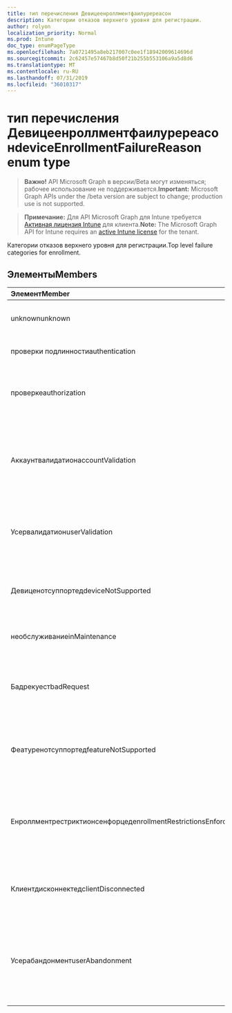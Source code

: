 ```yaml
---
title: тип перечисления Девицеенроллментфаилуререасон
description: Категории отказов верхнего уровня для регистрации.
author: rolyon
localization_priority: Normal
ms.prod: Intune
doc_type: enumPageType
ms.openlocfilehash: 7a0721495a8eb217007c0ee1f18942009614696d
ms.sourcegitcommit: 2c62457e57467b8d50f21b255b553106a9a5d8d6
ms.translationtype: MT
ms.contentlocale: ru-RU
ms.lasthandoff: 07/31/2019
ms.locfileid: "36010317"
---
```

# <a name="deviceenrollmentfailurereason-enum-type"></a><span data-ttu-id="a2bb6-103">тип перечисления Девицеенроллментфаилуререасон</span><span class="sxs-lookup"><span data-stu-id="a2bb6-103">deviceEnrollmentFailureReason enum type</span></span>

> <span data-ttu-id="a2bb6-104">**Важно!** API Microsoft Graph в версии/Beta могут изменяться; рабочее использование не поддерживается.</span><span class="sxs-lookup"><span data-stu-id="a2bb6-104">**Important:** Microsoft Graph APIs under the /beta version are subject to change; production use is not supported.</span></span>

> <span data-ttu-id="a2bb6-105">**Примечание:** Для API Microsoft Graph для Intune требуется [Активная лицензия Intune](https://go.microsoft.com/fwlink/?linkid=839381) для клиента.</span><span class="sxs-lookup"><span data-stu-id="a2bb6-105">**Note:** The Microsoft Graph API for Intune requires an [active Intune license](https://go.microsoft.com/fwlink/?linkid=839381) for the tenant.</span></span>

<span data-ttu-id="a2bb6-106">Категории отказов верхнего уровня для регистрации.</span><span class="sxs-lookup"><span data-stu-id="a2bb6-106">Top level failure categories for enrollment.</span></span>

## <a name="members"></a><span data-ttu-id="a2bb6-107">Элементы</span><span class="sxs-lookup"><span data-stu-id="a2bb6-107">Members</span></span>
|<span data-ttu-id="a2bb6-108">Элемент</span><span class="sxs-lookup"><span data-stu-id="a2bb6-108">Member</span></span>|<span data-ttu-id="a2bb6-109">Значение</span><span class="sxs-lookup"><span data-stu-id="a2bb6-109">Value</span></span>|<span data-ttu-id="a2bb6-110">Описание</span><span class="sxs-lookup"><span data-stu-id="a2bb6-110">Description</span></span>|
|:---|:---|:---|
|<span data-ttu-id="a2bb6-111">unknown</span><span class="sxs-lookup"><span data-stu-id="a2bb6-111">unknown</span></span>|<span data-ttu-id="a2bb6-112">нуль</span><span class="sxs-lookup"><span data-stu-id="a2bb6-112">0</span></span>|<span data-ttu-id="a2bb6-113">Значение по умолчанию, причина сбоя неизвестна.</span><span class="sxs-lookup"><span data-stu-id="a2bb6-113">Default value, failure reason is unknown.</span></span>|
|<span data-ttu-id="a2bb6-114">проверки подлинности</span><span class="sxs-lookup"><span data-stu-id="a2bb6-114">authentication</span></span>|<span data-ttu-id="a2bb6-115">1,1</span><span class="sxs-lookup"><span data-stu-id="a2bb6-115">1</span></span>|<span data-ttu-id="a2bb6-116">Ошибка проверки подлинности</span><span class="sxs-lookup"><span data-stu-id="a2bb6-116">Authentication failed</span></span>|
|<span data-ttu-id="a2bb6-117">проверке</span><span class="sxs-lookup"><span data-stu-id="a2bb6-117">authorization</span></span>|<span data-ttu-id="a2bb6-118">2</span><span class="sxs-lookup"><span data-stu-id="a2bb6-118">2</span></span>|<span data-ttu-id="a2bb6-119">Вызов прошел проверку подлинности, но не авторизован для регистрации.</span><span class="sxs-lookup"><span data-stu-id="a2bb6-119">Call was authenticated, but not authorized to enroll.</span></span>|
|<span data-ttu-id="a2bb6-120">Аккаунтвалидатион</span><span class="sxs-lookup"><span data-stu-id="a2bb6-120">accountValidation</span></span>|<span data-ttu-id="a2bb6-121">4</span><span class="sxs-lookup"><span data-stu-id="a2bb6-121">3</span></span>|<span data-ttu-id="a2bb6-122">Не удалось проверить учетную запись для регистрации.</span><span class="sxs-lookup"><span data-stu-id="a2bb6-122">Failed to validate the account for enrollment.</span></span> <span data-ttu-id="a2bb6-123">(Учетная запись заблокирована, регистрация не включена)</span><span class="sxs-lookup"><span data-stu-id="a2bb6-123">(Account blocked, enrollment not enabled)</span></span>|
|<span data-ttu-id="a2bb6-124">Усервалидатион</span><span class="sxs-lookup"><span data-stu-id="a2bb6-124">userValidation</span></span>|<span data-ttu-id="a2bb6-125">SP4</span><span class="sxs-lookup"><span data-stu-id="a2bb6-125">4</span></span>|<span data-ttu-id="a2bb6-126">Не удалось проверить пользователя.</span><span class="sxs-lookup"><span data-stu-id="a2bb6-126">User could not be validated.</span></span> <span data-ttu-id="a2bb6-127">(Пользователь не существует, отсутствует лицензия)</span><span class="sxs-lookup"><span data-stu-id="a2bb6-127">(User does not exist, missing license)</span></span>|
|<span data-ttu-id="a2bb6-128">Девиценотсуппортед</span><span class="sxs-lookup"><span data-stu-id="a2bb6-128">deviceNotSupported</span></span>|<span data-ttu-id="a2bb6-129">17:00</span><span class="sxs-lookup"><span data-stu-id="a2bb6-129">5</span></span>|<span data-ttu-id="a2bb6-130">Устройство не поддерживается для управления мобильными устройствами.</span><span class="sxs-lookup"><span data-stu-id="a2bb6-130">Device is not supported for mobile device management.</span></span>|
|<span data-ttu-id="a2bb6-131">необслуживание</span><span class="sxs-lookup"><span data-stu-id="a2bb6-131">inMaintenance</span></span>|<span data-ttu-id="a2bb6-132">6 </span><span class="sxs-lookup"><span data-stu-id="a2bb6-132">6</span></span>|<span data-ttu-id="a2bb6-133">Учетная запись находится в состоянии обслуживания.</span><span class="sxs-lookup"><span data-stu-id="a2bb6-133">Account is in maintenance.</span></span>|
|<span data-ttu-id="a2bb6-134">Бадрекуест</span><span class="sxs-lookup"><span data-stu-id="a2bb6-134">badRequest</span></span>|<span data-ttu-id="a2bb6-135">7 </span><span class="sxs-lookup"><span data-stu-id="a2bb6-135">7</span></span>|<span data-ttu-id="a2bb6-136">Клиент отправил запрос, который не распознаются или не поддерживается службой.</span><span class="sxs-lookup"><span data-stu-id="a2bb6-136">Client sent a request that is not understood/supported by the service.</span></span>|
|<span data-ttu-id="a2bb6-137">Феатуренотсуппортед</span><span class="sxs-lookup"><span data-stu-id="a2bb6-137">featureNotSupported</span></span>|<span data-ttu-id="a2bb6-138">8 </span><span class="sxs-lookup"><span data-stu-id="a2bb6-138">8</span></span>|<span data-ttu-id="a2bb6-139">Функции, используемые этой регистрацией, не поддерживаются для этой учетной записи.</span><span class="sxs-lookup"><span data-stu-id="a2bb6-139">Feature(s) used by this enrollment are not supported for this account.</span></span>|
|<span data-ttu-id="a2bb6-140">Енроллментрестриктионсенфорцед</span><span class="sxs-lookup"><span data-stu-id="a2bb6-140">enrollmentRestrictionsEnforced</span></span>|<span data-ttu-id="a2bb6-141">9 </span><span class="sxs-lookup"><span data-stu-id="a2bb6-141">9</span></span>|<span data-ttu-id="a2bb6-142">Ограничения на регистрацию, настроенные администратором, заблокировали эту регистрацию.</span><span class="sxs-lookup"><span data-stu-id="a2bb6-142">Enrollment restrictions configured by admin blocked this enrollment.</span></span>|
|<span data-ttu-id="a2bb6-143">Клиентдисконнектед</span><span class="sxs-lookup"><span data-stu-id="a2bb6-143">clientDisconnected</span></span>|<span data-ttu-id="a2bb6-144">10 </span><span class="sxs-lookup"><span data-stu-id="a2bb6-144">10</span></span>|<span data-ttu-id="a2bb6-145">Превышено время ожидания клиента, или Регистрация прервана ендусер.</span><span class="sxs-lookup"><span data-stu-id="a2bb6-145">Client timed out or enrollment was aborted by enduser.</span></span>|
|<span data-ttu-id="a2bb6-146">Усерабандонмент</span><span class="sxs-lookup"><span data-stu-id="a2bb6-146">userAbandonment</span></span>|<span data-ttu-id="a2bb6-147">-11:00</span><span class="sxs-lookup"><span data-stu-id="a2bb6-147">11</span></span>|<span data-ttu-id="a2bb6-148">Регистрация отменена ендусер.</span><span class="sxs-lookup"><span data-stu-id="a2bb6-148">Enrollment was abandoned by enduser.</span></span> <span data-ttu-id="a2bb6-149">(Ендусер запустил входящую миграцию, но не смог выполнить ее своевременно)</span><span class="sxs-lookup"><span data-stu-id="a2bb6-149">(Enduser started onboarding but failed to complete it in timely manner)</span></span>|





